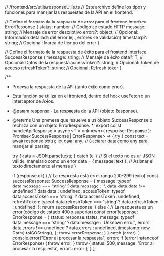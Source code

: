 // /frontend/src/utils/responseUtils.ts
// Este archivo define los tipos y funciones para manejar las respuestas de la API en el frontend.

// Define el formato de la respuesta de error para el frontend
interface ErrorResponse {
  status: number;      // Código de estado HTTP
  message: string;    // Mensaje de error descriptivo
  errors?: object;        // Opcional: Información detallada del error (ej., errores de validación)
  timestamp?: string;  // Opcional: Marca de tiempo del error
}

// Define el formato de la respuesta de éxito para el frontend
interface SuccessResponse<T> {
  message: string;    // Mensaje de éxito
  data?: T;         // Opcional: Datos de la respuesta
  accessToken?: string; // Opcional: Token de acceso
  refreshToken?: string; // Opcional: Refresh token
}

/**
 * Procesa la respuesta de la API (tanto éxito como error).
 * Esta función se utiliza en el frontend, dentro del hook useFetch o un interceptor de Axios.
 * @param response - La respuesta de la API (objeto Response).
 * @returns Una promesa que resuelve a un objeto SuccessResponse o rechaza con un objeto ErrorResponse.
 */
export const handleApiResponse = async <T = unknown>(
  response: Response
): Promise<SuccessResponse<T> | ErrorResponse> => {
  try {
    const text = await response.text();
    let data: any; // Declarar data como any para manejar el parsing

    try {
      data = JSON.parse(text);
    } catch (e) {
      // Si el texto no es un JSON válido, manejarlo como un error
      data = { message: text }; // Asignar el texto directamente al mensaje
    }


    if (response.ok) {
      // La respuesta está en el rango 200-299 (éxito)
      const successResponse: SuccessResponse<T> = {
        message: typeof data.message === 'string' ? data.message : '',
        data: data.data !== undefined ? data.data : undefined,
        accessToken: typeof data.accessToken === 'string' ? data.accessToken : undefined,
        refreshToken: typeof data.refreshToken === 'string' ? data.refreshToken : undefined,
      };
      return successResponse;
    } else {
      // La respuesta es un error (código de estado 400 o superior)
      const errorResponse: ErrorResponse = {
        status: response.status,
        message: typeof data.message === 'string' ? data.message : 'Unknown error',
        errors: data.errors !== undefined ? data.errors : undefined,
        timestamp: new Date().toISOString(),
      };
      throw errorResponse;
    }
  } catch (error) {
    console.error("Error al procesar la respuesta", error);
     if (error instanceof ErrorResponse) {
        throw error;
    }
    throw { status: 500, message: 'Error al procesar la respuesta', errors: error };
  }
};
